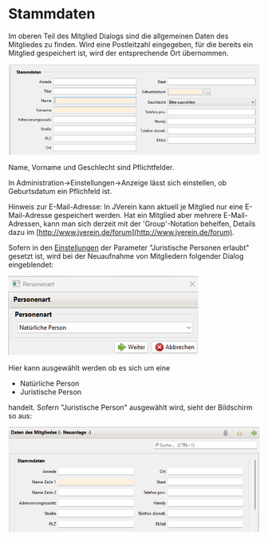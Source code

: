 # Stammdaten

Im oberen Teil des Mitglied Dialogs sind die allgemeinen Daten des Mitgliedes zu finden. Wird eine Postleitzahl eingegeben, für die bereits ein Mitglied gespeichert ist, wird der entsprechende Ort übernommen.

![](<../../../../allgemeine-funktionen/mitglieder/content/img/Stammdaten (1).png>)

Name, Vorname und Geschlecht sind Pflichtfelder.

In Administration->Einstellungen->Anzeige lässt sich einstellen, ob Geburtsdatum ein Pflichfeld ist.

Hinweis zur E-Mail-Adresse: In JVerein kann aktuell je Mitglied nur eine E-Mail-Adresse gespeichert werden. Hat ein Mitglied aber mehrere E-Mail-Adressen, kann man sich derzeit mit der 'Group'-Notation behelfen, Details dazu im [http://www.jverein.de/forum](http://www.jverein.de/forum).

Sofern in den [Einstellungen](../../administration/einstellungen/anzeige.md) der Parameter "Juristische Personen erlaubt" gesetzt ist, wird bei der Neuaufnahme von Mitgliedern folgender Dialog eingeblendet:

![](<../../../../allgemeine-funktionen/mitglieder/content/img/Personenart (1).png>)

Hier kann ausgewählt werden ob es sich um eine

* Natürliche Person
* Juristische Person

handelt. Sofern "Juristische Person" ausgewählt wird, sieht der Bildschirm so aus:

![](<../../../../allgemeine-funktionen/mitglieder/content/img/JuristischePerson (1).png>)
